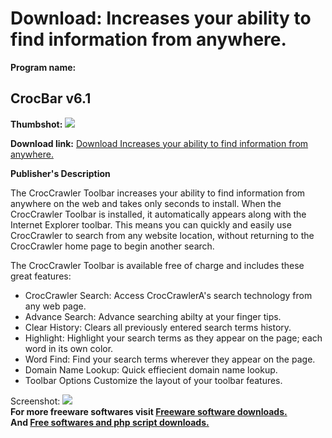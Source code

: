 # Download: Increases your ability to find information from anywhere.

**Program name:**

## CrocBar v6.1

  
**Thumbshot:** ![](http://www.freewarefiles.com/screenshot/croc_bar_md.gif)   
  
**Download link:** [Download Increases your ability to find information from anywhere.](http://freesoftwares.boysofts.com/CrocBar-V_program_4890.html)  
  


**Publisher's Description**  
  


The CrocCrawler Toolbar increases your ability to find information from anywhere on the web and takes only seconds to install. When the CrocCrawler Toolbar is installed, it automatically appears along with the Internet Explorer toolbar. This means you can quickly and easily use CrocCrawler to search from any website location, without returning to the CrocCrawler home page to begin another search. 

The CrocCrawler Toolbar is available free of charge and includes these great features: 

  * CrocCrawler Search: Access CrocCrawlerA's search technology from any web page. 
  * Advance Search: Advance searching abilty at your finger tips. 
  * Clear History: Clears all previously entered search terms history. 
  * Highlight: Highlight your search terms as they appear on the page; each word in its own color. 
  * Word Find: Find your search terms wherever they appear on the page. 
  * Domain Name Lookup: Quick effiecient domain name lookup. 
  * Toolbar Options Customize the layout of your toolbar features. 

  
  
Screenshot: ![](http://www.freewarefiles.com/screenshot/croc_bar.gif)   
**For more freeware softwares visit [Freeware software downloads.](http://freesoftwares.boysofts.com/)**   
**And [Free softwares and php script downloads.](http://www.boysofts.com/)**
